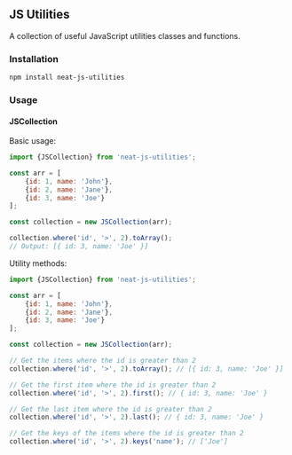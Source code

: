 ## JS Utilities

A collection of useful JavaScript utilities classes and functions.

### Installation

```bash
npm install neat-js-utilities
```

### Usage

#### JSCollection

Basic usage:

```javascript
import {JSCollection} from 'neat-js-utilities';

const arr = [
    {id: 1, name: 'John'},
    {id: 2, name: 'Jane'},
    {id: 3, name: 'Joe'}
];

const collection = new JSCollection(arr);

collection.where('id', '>', 2).toArray();
// Output: [{ id: 3, name: 'Joe' }]
```

Utility methods:

```javascript
import {JSCollection} from 'neat-js-utilities';

const arr = [
    {id: 1, name: 'John'},
    {id: 2, name: 'Jane'},
    {id: 3, name: 'Joe'}
];

const collection = new JSCollection(arr);

// Get the items where the id is greater than 2
collection.where('id', '>', 2).toArray(); // [{ id: 3, name: 'Joe' }]

// Get the first item where the id is greater than 2
collection.where('id', '>', 2).first(); // { id: 3, name: 'Joe' }

// Get the last item where the id is greater than 2
collection.where('id', '>', 2).last(); // { id: 3, name: 'Joe' }

// Get the keys of the items where the id is greater than 2
collection.where('id', '>', 2).keys('name'); // ['Joe']

```